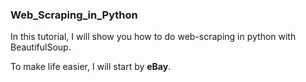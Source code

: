 ### Web_Scraping_in_Python

In this tutorial, I will show you how to do web-scraping in python with BeautifulSoup. 

To make life easier, I will start by **eBay**. 
